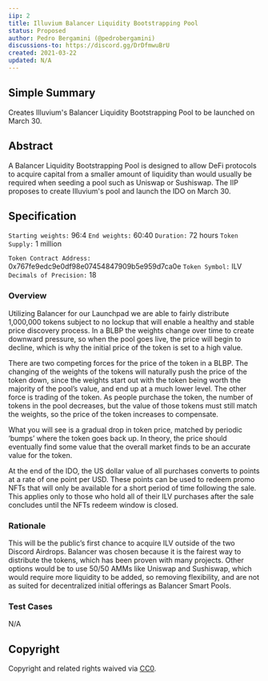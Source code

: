 ```yaml
---
iip: 2
title: Illuvium Balancer Liquidity Bootstrapping Pool
status: Proposed
author: Pedro Bergamini (@pedrobergamini)
discussions-to: https://discord.gg/DrDfmwuBrU
created: 2021-03-22
updated: N/A
---
```

<!--You can leave these HTML comments in your merged IIP and delete the visible duplicate text guides, they will not appear and may be helpful to refer to if you edit it again. This is the suggested template for new IIPs. Note that an IIP number will be assigned by an editor. When opening a pull request to submit your IIP, please use an abbreviated title in the filename, `iip-draft_title_abbrev.md`. The title should be 44 characters or less.-->


## Simple Summary
<!--"If you can't explain it simply, you don't understand it well enough." Simply describe the outcome the proposed changes intends to achieve. This should be non-technical and accessible to a casual community member.-->
Creates Illuvium's Balancer Liquidity Bootstrapping Pool to be launched on March 30.

## Abstract
<!--A short (~200 word) description of the proposed change, the abstract should clearly describe the proposed change. This is what *will* be done if the IIP is implemented, not *why* it should be done or *how* it will be done. If the IIP proposes deploying a new contract, write, "we propose to deploy a new contract that will do x".-->

A Balancer Liquidity Bootstrapping Pool is designed to allow DeFi protocols to acquire capital from a smaller amount of liquidity than would usually be required when seeding a pool such as Uniswap or Sushiswap. The IIP proposes to create Illuvium's pool and launch the IDO on March 30.


## Specification
<!--The specification should describe the syntax and semantics of any new feature, there are five sections
1. Overview
2. Rationale
3. Technical Specification
4. Test Cases
5. Configurable Values
-->
`Starting weights:` 96:4
`End weights:` 60:40
`Duration:` 72 hours
`Token Supply:` 1 million

`Token Contract Address:` 0x767fe9edc9e0df98e07454847909b5e959d7ca0e
`Token Symbol:` ILV
`Decimals of Precision:` 18


### Overview
<!--This is a high level overview of *how* the IIP will solve the problem. The overview should clearly describe how the new feature will be implemented.-->
Utilizing Balancer for our Launchpad we are able to fairly distribute 1,000,000 tokens subject to no lockup that will enable a healthy and stable price discovery process. In a BLBP the weights change over time to create downward pressure, so when the pool goes live, the price will begin to decline, which is why the initial price of the token is set to a high value.

There are two competing forces for the price of the token in a BLBP. The changing of the weights of the tokens will naturally push the price of the token down, since the weights start out with the token being worth the majority of the pool’s value, and end up at a much lower level. The other force is trading of the token. As people purchase the token, the number of tokens in the pool decreases, but the value of those tokens must still match the weights, so the price of the token increases to compensate.

What you will see is a gradual drop in token price, matched by periodic ‘bumps’ where the token goes back up. In theory, the price should eventually find some value that the overall market finds to be an accurate value for the token.


At the end of the IDO, the US dollar value of all purchases converts to points at a rate of one point per USD. These points can be used to redeem promo NFTs that will only be available for a short period of time following the sale. This applies only to those who hold all of their ILV purchases after the sale concludes until the NFTs redeem window is closed.


### Rationale
<!--This is where you explain the reasoning behind how you propose to solve the problem. Why did you propose to implement the change in this way, what were the considerations and trade-offs. The rationale fleshes out what motivated the design and why particular design decisions were made. It should describe alternate designs that were considered and related work. The rationale may also provide evidence of consensus within the community, and should discuss important objections or concerns raised during discussion.-->
This will be the public’s first chance to acquire ILV outside of the two Discord Airdrops. Balancer was chosen because it is the fairest way to distribute the tokens, which has been proven with many projects. Other options would be to use 50/50 AMMs like Uniswap and Sushiswap, which would require more liquidity to be added, so removing flexibility, and are not as suited for decentralized initial offerings as Balancer Smart Pools.



### Test Cases
<!--Test cases for an implementation are mandatory for IIPs but can be included with the implementation..-->
N/A


## Copyright
Copyright and related rights waived via [CC0](https://creativecommons.org/publicdomain/zero/1.0/).